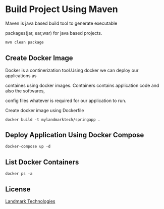 # Build Project Using Maven

Maven is java based build tool to generate executable 

packages(jar, ear,war) for java based projects.

```bash
mvn clean package
```

## Create Docker Image
Docker is a continerization tool.Using docker we can deploy our applications as 

containes using docker images. Containers contains application code and also the softwares,

config files whatever is required for our application to run.

Create docker image using Dockerfile


```docker
docker build -t mylandmarktech/springapp .
```

## Deploy Application Using Docker Compose 

```docker-compose 
docker-compose up -d 
```

## List Docker Containers
```docker
docker ps -a
```
## License
[Landmark Technologies](http://www.mylandmarktech.com)
